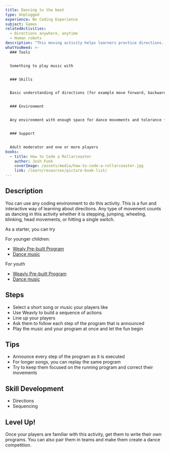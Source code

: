 ```yaml
---
title: Dancing to the beat
type: Unplugged
experience: No Coding Experience
subject: Games
relatedActivities:
  - Directions anywhere, anytime
  - Human robots
description: "This moving activity helps learners practice directions. "
whatYouNeed: >-
  ### Tools


  Something to play music with


  ### Skills


  Basic understanding of directions (for example move forward, backward, turning right, and turning left)


  ### Environment


  Any environment with enough space for dance movements and tolerance for music


  ### Support


  Adult moderator and one or more players
books:
  - title: How to Code a Rollarcoaster
    author: Josh Funk
    coverImage: /assets/media/how-to-code-a-rollarcoaster.jpg
    link: /learn/resources/picture-book-list/
---
```

## Description

You can use any coding environment to do this activity. This is a fun and interactive way of learning about directions. Any type of movement counts as dancing in this activity whether it is stepping, jumping, wheeling, blinking, head movements, or hitting a single switch.

As a starter, you can try

For younger children:

* [Wealy Pre-built Program](https://build.codelearncreate.org/?v=0.5&p=1Bb1bB1Bb1Bb1&c=e0b00a0a0b0b0c0c0d0d0e0) 
* [Dance music](https://www.youtube.com/watch?v=iwKS4b9aUeI)

For youth

* [Weavly Pre-built Program](https://build.codelearncreate.org/?v=0.5&p=ADad1B1b1B1b1dD&c=00b)
* [](https://www.youtube.com/watch?v=niUaRPODJRs)[Dance music](https://www.youtube.com/watch?v=niUaRPODJRs)

## Steps

* Select a short song or music your players like
* Use Weavly to build a sequence of actions
* Line up your players
* Ask them to follow each step of the program that is announced
* Play the music and your program at once and let the fun begin

## Tips

* Announce every step of the program as it is executed
* For longer songs, you can replay the same program
* Try to keep them focused on the running program and correct their movements

## Skill Development

* Directions
* Sequencing

## Level Up!

Once your players are familiar with this activity, get them to write their own programs. You can also pair them in teams and make them create a dance competition.